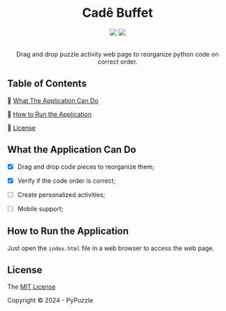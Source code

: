 <div align="center">
  <h1>Cadê Buffet</h1>
  <div>
    <img src="https://img.shields.io/static/v1?label=javascript&message=es6&color=yellow&style=for-the-badge&logo=javascript"/>
    <img src="http://img.shields.io/static/v1?label=Status&message=Development&color=GREEN&style=for-the-badge"/>
  </div><br>

  Drag and drop puzzle activity web page to reorganize python code on correct order.
</div>

## Table of Contents

:small_blue_diamond: [What The Application Can Do](#what-the-application-can-do)

:small_blue_diamond: [How to Run the Application](#how-to-run-the-application)

:small_blue_diamond: [License](#license)

## What the Application Can Do

- [x] Drag and drop code pieces to reorganize them;

- [x] Verify if the code order is correct;

- [ ] Create personalized activities;

- [ ] Mobile support;

## How to Run the Application

Just open the `index.html` file in a web browser to access the web page.

## License

The [MIT License](https://github.com/Andressa-Mota/PyPuzzle/blob/main/LICENSE)

Copyright ©️ 2024 - PyPuzzle
